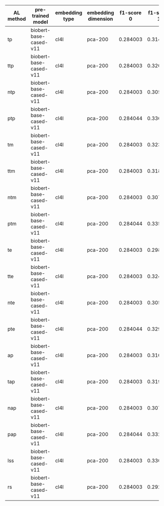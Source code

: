 | AL method   | pre-trained model      | embedding type   | embedding dimension   |   f1-score 0 |   f1-score 1 |   f1-score 2 |   f1-score 3 |   f1-score 4 |   f1-score 5 |   f1-score 6 |   f1-score 7 |   f1-score 8 |   f1-score 9 |   f1-score 10 |   f1-score 11 |   f1-score 12 |
|-------------|------------------------|------------------|-----------------------|--------------|--------------|--------------|--------------|--------------|--------------|--------------|--------------|--------------|--------------|---------------|---------------|---------------|
| tp          | biobert-base-cased-v11 | cl4l             | pca-200               |     0.284003 |     0.31435  |     0.384757 |     0.443602 |     0.509669 |     0.571976 |     0.594938 |     0.68971  |     0.768708 |     0.810758 |      0.83706  |      0.833023 |      0.831933 |
| ttp         | biobert-base-cased-v11 | cl4l             | pca-200               |     0.284003 |     0.320455 |     0.373799 |     0.431307 |     0.505774 |     0.537542 |     0.610133 |     0.716887 |     0.761844 |     0.815689 |      0.833943 |      0.832572 |      0.831933 |
| ntp         | biobert-base-cased-v11 | cl4l             | pca-200               |     0.284003 |     0.305476 |     0.326366 |     0.373656 |     0.427193 |     0.444921 |     0.551181 |     0.612559 |     0.724001 |     0.806473 |      0.83159  |      0.835102 |      0.831933 |
| ptp         | biobert-base-cased-v11 | cl4l             | pca-200               |     0.284044 |     0.336924 |     0.385721 |     0.466426 |     0.465336 |     0.541006 |     0.536431 |     0.678874 |     0.752218 |     0.808066 |      0.832416 |      0.835394 |      0.834026 |
| tm          | biobert-base-cased-v11 | cl4l             | pca-200               |     0.284003 |     0.323409 |     0.389978 |     0.450953 |     0.515497 |     0.570954 |     0.603423 |     0.678861 |     0.765803 |     0.814746 |      0.838358 |      0.834391 |      0.831933 |
| ttm         | biobert-base-cased-v11 | cl4l             | pca-200               |     0.284003 |     0.318826 |     0.373807 |     0.448959 |     0.514079 |     0.543182 |     0.614356 |     0.707074 |     0.76522  |     0.812926 |      0.836707 |      0.836119 |      0.831933 |
| ntm         | biobert-base-cased-v11 | cl4l             | pca-200               |     0.284003 |     0.3079   |     0.326382 |     0.372298 |     0.431211 |     0.454976 |     0.533504 |     0.590707 |     0.730022 |     0.794412 |      0.836831 |      0.834746 |      0.831933 |
| ptm         | biobert-base-cased-v11 | cl4l             | pca-200               |     0.284044 |     0.335823 |     0.389251 |     0.440332 |     0.487457 |     0.539391 |     0.584518 |     0.663644 |     0.747552 |     0.808777 |      0.822155 |      0.836974 |      0.834026 |
| te          | biobert-base-cased-v11 | cl4l             | pca-200               |     0.284003 |     0.298701 |     0.369357 |     0.426111 |     0.516598 |     0.58417  |     0.61494  |     0.687491 |     0.766886 |     0.816038 |      0.838875 |      0.833292 |      0.831933 |
| tte         | biobert-base-cased-v11 | cl4l             | pca-200               |     0.284003 |     0.32478  |     0.370759 |     0.420372 |     0.496402 |     0.53191  |     0.590982 |     0.701328 |     0.767949 |     0.81034  |      0.834068 |      0.833163 |      0.831933 |
| nte         | biobert-base-cased-v11 | cl4l             | pca-200               |     0.284003 |     0.305493 |     0.314304 |     0.37457  |     0.441836 |     0.475427 |     0.550704 |     0.586526 |     0.721279 |     0.797546 |      0.83027  |      0.837009 |      0.831933 |
| pte         | biobert-base-cased-v11 | cl4l             | pca-200               |     0.284044 |     0.329677 |     0.375126 |     0.423581 |     0.474962 |     0.540628 |     0.571966 |     0.652393 |     0.75065  |     0.812944 |      0.829207 |      0.83534  |      0.834026 |
| ap          | biobert-base-cased-v11 | cl4l             | pca-200               |     0.284003 |     0.310576 |     0.352885 |     0.430328 |     0.47921  |     0.579517 |     0.612499 |     0.67958  |     0.76283  |     0.818218 |      0.837795 |      0.832569 |      0.831933 |
| tap         | biobert-base-cased-v11 | cl4l             | pca-200               |     0.284003 |     0.319742 |     0.380159 |     0.442272 |     0.518317 |     0.521332 |     0.594133 |     0.710414 |     0.77059  |     0.815373 |      0.832598 |      0.834334 |      0.831933 |
| nap         | biobert-base-cased-v11 | cl4l             | pca-200               |     0.284003 |     0.307872 |     0.348363 |     0.380889 |     0.439903 |     0.458155 |     0.554643 |     0.608062 |     0.725427 |     0.798892 |      0.834742 |      0.834908 |      0.831933 |
| pap         | biobert-base-cased-v11 | cl4l             | pca-200               |     0.284044 |     0.33298  |     0.393092 |     0.44684  |     0.492423 |     0.533452 |     0.592869 |     0.65199  |     0.760269 |     0.812612 |      0.835206 |      0.83418  |      0.834026 |
| lss         | biobert-base-cased-v11 | cl4l             | pca-200               |     0.284003 |     0.330649 |     0.334718 |     0.345538 |     0.413096 |     0.454489 |     0.518008 |     0.61635  |     0.713309 |     0.786207 |      0.815344 |      0.834162 |      0.831933 |
| rs          | biobert-base-cased-v11 | cl4l             | pca-200               |     0.284003 |     0.292144 |     0.305054 |     0.387672 |     0.47123  |     0.551499 |     0.610644 |     0.639652 |     0.695312 |     0.765861 |      0.811211 |      0.832077 |      0.831933 |